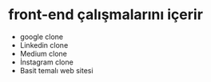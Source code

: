 # front-end çalışmalarını içerir

- google clone
- Linkedin clone
- Medium clone
- İnstagram clone
- Basit temalı web sitesi